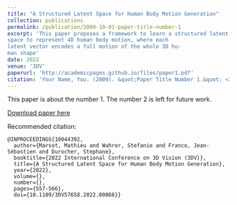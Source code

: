 ```yaml
---
title: "A Structured Latent Space for Human Body Motion Generation"
collection: publications
permalink: /publication/2009-10-01-paper-title-number-1
excerpt: 'This paper proposes a framework to learn a structured latent
space to represent 4D human body motion, where each
latent vector encodes a full motion of the whole 3D hu-
man shape'
date: 2022
venue: '3DV'
paperurl: 'http://academicpages.github.io/files/paper1.pdf'
citation: 'Your Name, You. (2009). &quot;Paper Title Number 1.&quot; <i>Journal 1</i>. 1(1).'
---
```

This paper is about the number 1. The number 2 is left for future work.

[Download paper here](https://hal.science/hal-03250297/file/A_structure_latent_space_for_human_body_motion_generation.pdf)

Recommended citation: 

```
@INPROCEEDINGS{10044392,
  author={Marsot, Mathieu and Wuhrer, Stefanie and Franco, Jean-Sébastien and Durocher, Stephane},
  booktitle={2022 International Conference on 3D Vision (3DV)}, 
  title={A Structured Latent Space for Human Body Motion Generation}, 
  year={2022},
  volume={},
  number={},
  pages={557-566},
  doi={10.1109/3DV57658.2022.00066}}

```
